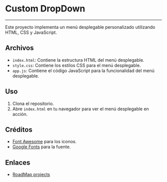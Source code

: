# Custom DropDown
___

Este proyecto implementa un menú desplegable personalizado utilizando HTML, CSS y JavaScript.

## Archivos

- `index.html`: Contiene la estructura HTML del menú desplegable.
- `style.css`: Contiene los estilos CSS para el menú desplegable.
- `app.js`: Contiene el código JavaScript para la funcionalidad del menú desplegable.

## Uso

1. Clona el repositorio.
2. Abre `index.html` en tu navegador para ver el menú desplegable en acción.

## Créditos

- [Font Awesome](https://cdnjs.cloudflare.com/ajax/libs/font-awesome/6.7.2/css/all.min.css) para los iconos.
- [Google Fonts](https://fonts.googleapis.com/css2?family=Poppins:wght@500&display=swap) para la fuente.

## Enlaces

- [RoadMap projects](https://roadmap.sh/projects/custom-dropdown)